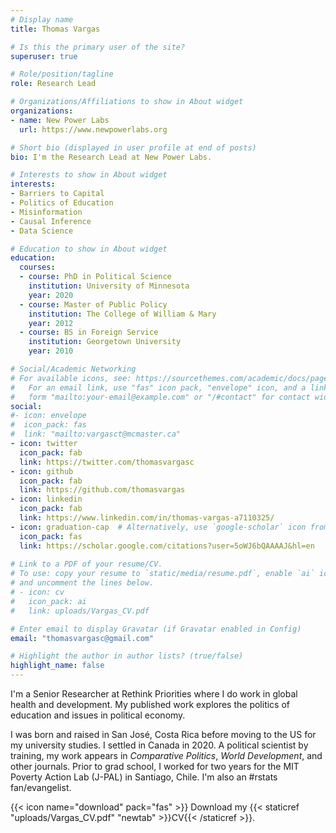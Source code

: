 ```yaml
---
# Display name
title: Thomas Vargas

# Is this the primary user of the site?
superuser: true

# Role/position/tagline
role: Research Lead

# Organizations/Affiliations to show in About widget
organizations:
- name: New Power Labs
  url: https://www.newpowerlabs.org

# Short bio (displayed in user profile at end of posts)
bio: I'm the Research Lead at New Power Labs.

# Interests to show in About widget
interests:
- Barriers to Capital 
- Politics of Education
- Misinformation
- Causal Inference
- Data Science

# Education to show in About widget
education:
  courses:
  - course: PhD in Political Science
    institution: University of Minnesota
    year: 2020
  - course: Master of Public Policy 
    institution: The College of William & Mary
    year: 2012
  - course: BS in Foreign Service
    institution: Georgetown University
    year: 2010

# Social/Academic Networking
# For available icons, see: https://sourcethemes.com/academic/docs/page-builder/#icons
#   For an email link, use "fas" icon pack, "envelope" icon, and a link in the
#   form "mailto:your-email@example.com" or "/#contact" for contact widget.
social:
#- icon: envelope
#  icon_pack: fas
#  link: "mailto:vargasct@mcmaster.ca"
- icon: twitter
  icon_pack: fab
  link: https://twitter.com/thomasvargasc
- icon: github
  icon_pack: fab
  link: https://github.com/thomasvargas
- icon: linkedin
  icon_pack: fab
  link: https://www.linkedin.com/in/thomas-vargas-a7110325/
- icon: graduation-cap  # Alternatively, use `google-scholar` icon from `ai` icon pack
  icon_pack: fas
  link: https://scholar.google.com/citations?user=5oWJ6bQAAAAJ&hl=en
  
# Link to a PDF of your resume/CV.
# To use: copy your resume to `static/media/resume.pdf`, enable `ai` icons in `params.toml`, 
# and uncomment the lines below.
# - icon: cv
#   icon_pack: ai
#   link: uploads/Vargas_CV.pdf

# Enter email to display Gravatar (if Gravatar enabled in Config)
email: "thomasvargasc@gmail.com"

# Highlight the author in author lists? (true/false)
highlight_name: false
---
```


I'm a Senior Researcher at Rethink Priorities where I do work in global health and development. My published work explores the politics of education and issues in political economy.

I was born and raised in San José, Costa Rica before moving to the US for my university studies. I settled in Canada in 2020. A political scientist by training, my work appears in *Comparative Politics*, *World Development*, and other journals. Prior to grad school, I worked for two years for the MIT Poverty Action Lab (J-PAL) in Santiago, Chile. I'm also an #rstats fan/evangelist.

{{< icon name="download" pack="fas" >}} Download my {{< staticref "uploads/Vargas_CV.pdf" "newtab" >}}CV{{< /staticref >}}.
